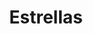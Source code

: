 ---
title: Estrellas
date: 
draft: false

# descripcion
description : Aros de plata pasantes estrellas con microcubic

materials: Plata 925

color: Plateado

dimensions: 1 cm

code: 01-03-0249

type: "Aros"

categories: []

# Images
# first image will be shown in the product page
images:
  # - image: "images/path_to_image"
  # La ubicacion de las imagenes es imagenes/Aros/Aros.Microcubic/01-03-0249-estrellas
  - image: "./images/aros/microcubic/01-03-0249-estrellas_a.jpeg"
  - image: "./images/aros/microcubic/01-03-0249-estrellas_b.jpeg"
---